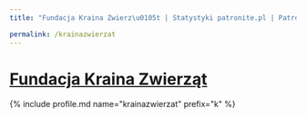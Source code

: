```yaml
---
title: "Fundacja Kraina Zwierz\u0105t | Statystyki patronite.pl | Patromierz"

permalink: /krainazwierzat
---
```


# [Fundacja Kraina Zwierząt](https://patronite.pl/krainazwierzat)

{% include profile.md name="krainazwierzat" prefix="k" %}
